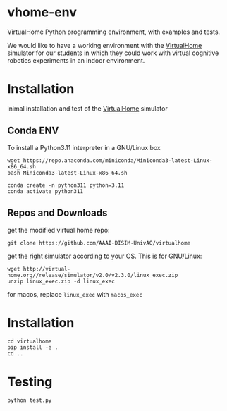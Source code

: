 # vhome-env
VirtualHome Python programming environment, with examples and tests.

We would like to have a working environment with the [VirtualHome](http://virtual-home.org) simulator for our students in which they could work with virtual cognitive robotics experiments in an indoor environment.

# Installation

inimal installation and test of the [VirtualHome](http://virtual-home.org) simulator

## Conda ENV

To install a Python3.11 interpreter in a GNU/Linux box

```
wget https://repo.anaconda.com/miniconda/Miniconda3-latest-Linux-x86_64.sh
bash Miniconda3-latest-Linux-x86_64.sh
```
```
conda create -n python311 python=3.11
conda activate python311
```
## Repos and Downloads

get the modified virtual home repo:

```
git clone https://github.com/AAAI-DISIM-UnivAQ/virtualhome
```

get the right simulator according to your OS.
This is for GNU/Linux:

```
wget http://virtual-home.org//release/simulator/v2.0/v2.3.0/linux_exec.zip
unzip linux_exec.zip -d linux_exec
```

for macos, replace `linux_exec` with `macos_exec`

# Installation
```
cd virtualhome
pip install -e .
cd ..
```
# Testing
```
python test.py
```
